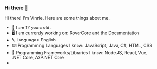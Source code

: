 ### Hi there 👋

<!--
**vinniehat/vinniehat** is a ✨ _special_ ✨ repository because its `README.md` (this file) appears on your GitHub profile.

Here are some ideas to get you started:

- 🔭 I’m currently working on ...
- 🌱 I’m currently learning ...
- 👯 I’m looking to collaborate on ...
- 🤔 I’m looking for help with ...
- 💬 Ask me about ...
- 📫 How to reach me: ...
- 😄 Pronouns: ...
- ⚡ Fun fact: ...
-->

Hi there! I'm Vinnie. Here are some things about me.

- 🐧 I am 17 years old.
- 🖥️ I am currently working on: RoverCore and the Documentation
- 🔤 Languages: English
- ⌨️ Programming Languages I know: JavaScript, Java, C#, HTML, CSS
- 🔢 Programming Frameworks/Libraries I know: Node.JS, React, Vue, .NET Core, ASP.NET Core
- 
